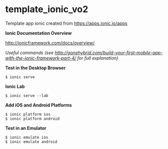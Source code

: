 # template_ionic_vo2

Template app ionic created from https://apps.ionic.io/apps

**Ionic Documentation Overview**

http://ionicframework.com/docs/overview/

*Useful commands (see http://gonehybrid.com/build-your-first-mobile-app-with-the-ionic-framework-part-4/ for full explanation)*

**Test in the Desktop Browser**

    $ ionic serve

**Ionic Lab**

    $ ionic serve --lab

**Add iOS and Android Platforms**

    $ ionic platform ios 
    $ ionic platform android
    
**Test in an Emulator**

    $ ionic emulate ios
    $ ionic emulate android
